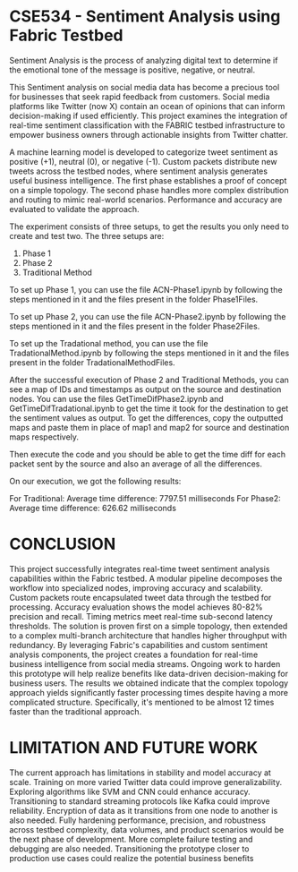 # CSE534 - Sentiment Analysis using Fabric Testbed


Sentiment Analysis is the process of analyzing digital text to determine if the emotional tone of the message is positive, negative, or neutral.

This Sentiment analysis on social media data has become a precious tool for businesses that seek rapid feedback from customers. Social media platforms like Twitter (now X) contain an ocean of opinions that can inform decision-making if used efficiently. This project examines the integration of real-time sentiment classification with the FABRIC testbed infrastructure to empower business owners through actionable insights from Twitter chatter.

A machine learning model is developed to categorize tweet sentiment as positive (+1), neutral (0), or negative (-1). Custom packets distribute new tweets across the testbed nodes, where sentiment analysis generates useful business intelligence. The first phase establishes a proof of concept on a simple topology. The second phase handles more complex distribution and routing to mimic real-world scenarios. Performance and accuracy are evaluated to validate the approach.

The experiment consists of three setups, to get the results you only need to create and test two. The three setups are:
  1. Phase 1
  2. Phase 2
  3. Traditional Method

To set up Phase 1, you can use the file ACN-Phase1.ipynb by following the steps mentioned in it and the files present in the folder Phase1Files.

To set up Phase 2, you can use the file ACN-Phase2.ipynb by following the steps mentioned in it and the files present in the folder Phase2Files.

To set up the Tradational method, you can use the file TradationalMethod.ipynb by following the steps mentioned in it and the files present in the folder TradationalMethodFiles.

After the successful execution of Phase 2 and Traditional Methods, you can see a map of IDs and timestamps as output on the source and destination nodes. You can use the files GetTimeDifPhase2.ipynb and GetTimeDifTradational.ipynb to get the time it took for the destination to get the sentiment values as output. To get the differences, copy the outputted maps and paste them in place of map1 and map2 for source and destination maps respectively.

Then execute the code and you should be able to get the time diff for each packet sent by the source and also an average of all the differences.

On our execution, we got the following results:

For Traditional: Average time difference: 7797.51 milliseconds
For Phase2: Average time difference: 626.62 milliseconds

# CONCLUSION
This project successfully integrates real-time tweet sentiment analysis capabilities within the Fabric testbed. A modular pipeline decomposes the workflow into specialized nodes, improving accuracy and scalability.
Custom packets route encapsulated tweet data through the testbed for processing. Accuracy evaluation shows the model achieves 80-82% precision and recall. Timing metrics meet real-time sub-second latency thresholds.
The solution is proven first on a simple topology, then extended to a complex multi-branch architecture that handles higher throughput with redundancy. 
By leveraging Fabric's capabilities and custom sentiment analysis components, the project creates a foundation for real-time business intelligence from social media streams. Ongoing work to harden this prototype will help realize benefits like data-driven decision-making for business users.
The results we obtained indicate that the complex topology approach yields significantly faster processing times despite having a more complicated structure. Specifically, it's mentioned to be almost 12 times faster than the traditional approach.

# LIMITATION AND FUTURE WORK

The current approach has limitations in stability and model accuracy at scale. Training on more varied Twitter data could improve generalizability. Exploring algorithms like SVM and CNN could enhance accuracy. Transitioning to standard streaming protocols like Kafka could improve reliability. Encryption of data as it transitions from one node to another is also needed.
Fully hardening performance, precision, and robustness across testbed complexity, data volumes, and product scenarios would be the next phase of development. More complete failure testing and debugging are also needed. Transitioning the prototype closer to production use cases could realize the potential business benefits


